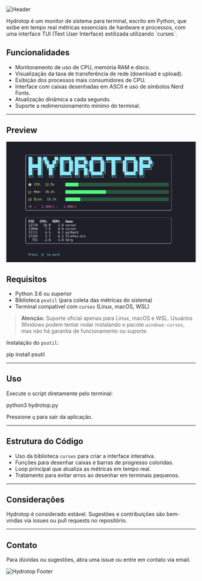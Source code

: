   <p class="center">
    <img src="https://capsule-render.vercel.app/api?type=waving&color=8BE9FD&height=220&section=header&text=Hydrotop&fontSize=40&fontColor=F8F8F2" alt="Header" />
  </p>
Hydrotop é um monitor de sistema para terminal, escrito em Python, que exibe em tempo real métricas essenciais de hardware e processos, com uma interface TUI (Text User Interface) estilizada utilizando `curses`.



## Funcionalidades

*   Monitoramento de uso de CPU, memória RAM e disco.
*   Visualização da taxa de transferência de rede (download e upload).
*   Exibição dos processos mais consumidores de CPU.
*   Interface com caixas desenhadas em ASCII e uso de símbolos Nerd Fonts.
*   Atualização dinâmica a cada segundo.
*   Suporte a redimensionamento mínimo do terminal.

- - -

## Preview

![Screenshot](screenshot.png)

## Requisitos

*   Python 3.6 ou superior
*   Biblioteca `psutil` (para coleta das métricas do sistema)
*   Terminal compatível com `curses` (Linux, macOS, WSL)

> **Atenção:** Suporte oficial apenas para Linux, macOS e WSL. Usuários Windows podem tentar rodar instalando o pacote `windows-curses`, mas não há garantia de funcionamento ou suporte.

Instalação do `psutil`:

pip install psutil

- - -

## Uso

Execute o script diretamente pelo terminal:

python3 hydrotop.py

Pressione `q` para sair da aplicação.

- - -

## Estrutura do Código

*   Uso da biblioteca `curses` para criar a interface interativa.
*   Funções para desenhar caixas e barras de progresso coloridas.
*   Loop principal que atualiza as métricas em tempo real.
*   Tratamento para evitar erros ao desenhar em terminais pequenos.

- - -

## Considerações

Hydrotop é considerado estável. Sugestões e contribuições são bem-vindas via issues ou pull requests no repositório.

- - -

## Contato

Para dúvidas ou sugestões, abra uma issue ou entre em contato via email.
  <p class="center">
    <img src="https://capsule-render.vercel.app/api?type=waving&color=8BE9FD&height=120&section=footer" alt="Hydrotop Footer" />
  </p>
